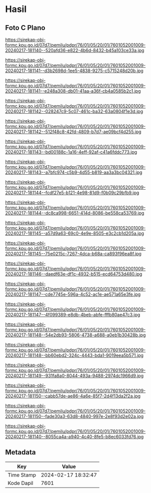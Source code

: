 # Hasil

## Foto C Plano

https://sirekap-obj-formc.kpu.go.id/07d7/pemilu/pdpr/76/01/05/20/01/7601052001009-20240217-181140--520afd36-e822-4b6d-8432-b45a103ce33a.jpg

https://sirekap-obj-formc.kpu.go.id/07d7/pemilu/pdpr/76/01/05/20/01/7601052001009-20240217-181141--d3b2698d-1ee5-4838-9275-c5715248d20b.jpg

https://sirekap-obj-formc.kpu.go.id/07d7/pemilu/pdpr/76/01/05/20/01/7601052001009-20240217-181141--e248a308-db01-41aa-a36f-cb4a0585b2c1.jpg

https://sirekap-obj-formc.kpu.go.id/07d7/pemilu/pdpr/76/01/05/20/01/7601052001009-20240217-181142--028247c9-5c07-461c-ba32-63a0804f1e3d.jpg

https://sirekap-obj-formc.kpu.go.id/07d7/pemilu/pdpr/76/01/05/20/01/7601052001009-20240217-181142--512f48c8-42fd-4809-b7d7-ae09bcf4d255.jpg

https://sirekap-obj-formc.kpu.go.id/07d7/pemilu/pdpr/76/01/05/20/01/7601052001009-20240217-181143--bd00188c-1a16-4eff-92af-c41a6fddc773.jpg

https://sirekap-obj-formc.kpu.go.id/07d7/pemilu/pdpr/76/01/05/20/01/7601052001009-20240217-181143--a7bfc974-c5b9-4d55-b819-aa3a3bc04321.jpg

https://sirekap-obj-formc.kpu.go.id/07d7/pemilu/pdpr/76/01/05/20/01/7601052001009-20240217-181144--fcdf27e5-b121-4e98-81d9-f0b09c29bfb9.jpg

https://sirekap-obj-formc.kpu.go.id/07d7/pemilu/pdpr/76/01/05/20/01/7601052001009-20240217-181144--dc8ca998-6651-414d-8086-be558ca53769.jpg

https://sirekap-obj-formc.kpu.go.id/07d7/pemilu/pdpr/76/01/05/20/01/7601052001009-20240217-181145--a57d9a63-69c0-4e9e-8505-e3c2cb1d205a.jpg

https://sirekap-obj-formc.kpu.go.id/07d7/pemilu/pdpr/76/01/05/20/01/7601052001009-20240217-181145--75e0215c-7267-4dca-b68a-ca893f96ea8f.jpg

https://sirekap-obj-formc.kpu.go.id/07d7/pemilu/pdpr/76/01/05/20/01/7601052001009-20240217-181146--daedf63e-df1c-4932-b515-ecd64753d480.jpg

https://sirekap-obj-formc.kpu.go.id/07d7/pemilu/pdpr/76/01/05/20/01/7601052001009-20240217-181147--cde7745e-596a-4c52-ac1e-ae571a65e3fe.jpg

https://sirekap-obj-formc.kpu.go.id/07d7/pemilu/pdpr/76/01/05/20/01/7601052001009-20240217-181147--4f099389-e8db-4beb-abfe-fffb80ae47c3.jpg

https://sirekap-obj-formc.kpu.go.id/07d7/pemilu/pdpr/76/01/05/20/01/7601052001009-20240217-181148--54e2db93-5806-4738-a688-a0eb1b30428b.jpg

https://sirekap-obj-formc.kpu.go.id/07d7/pemilu/pdpr/76/01/05/20/01/7601052001009-20240217-181148--bb60ebd2-324c-4443-bda1-9019eea5b571.jpg

https://sirekap-obj-formc.kpu.go.id/07d7/pemilu/pdpr/76/01/05/20/01/7601052001009-20240217-181149--931fa8a0-8044-493a-9488-2974dc1966d9.jpg

https://sirekap-obj-formc.kpu.go.id/07d7/pemilu/pdpr/76/01/05/20/01/7601052001009-20240217-181150--cabb57de-ae86-4a6e-85f7-2d4f13da2f2a.jpg

https://sirekap-obj-formc.kpu.go.id/07d7/pemilu/pdpr/76/01/05/20/01/7601052001009-20240217-181150--fade30a3-63d8-4840-997e-2e8f93d2e02a.jpg

https://sirekap-obj-formc.kpu.go.id/07d7/pemilu/pdpr/76/01/05/20/01/7601052001009-20240217-181140--8055ca4a-a940-4c40-8fe5-b8ec6033fd76.jpg


## Metadata

| Key        | Value               |
| ---------- | ------------------- |
| Time Stamp | 2024-02-17 18:32:47 |
| Kode Dapil | 7601                |



